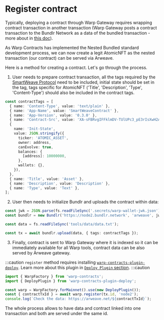 # Register contract

Typically, deploying a contract through Warp Gateway requires wrapping contract transaction in another transaction (Warp Gateway posts a contract transaction to the Bundlr Network as a data of the bundled transaction - more about in [this doc](https://academy.warp.cc/docs/sdk/advanced/bundled-contract/)).

As Warp Contracts has implemented the Nested Bundled standard development process, we can now create a legit AtomicNFT as the nested transaction (our contract) can be served via Arweave.


Here is a method for creating a contract. Let's go through the process.

1. User needs to prepare contract transaction, all the tags required by the [SmartWeave Protocol](https://academy.warp.cc/docs/sdk/advanced/smartweave-protocol) need to be included, initial state should be set in the tag, tags specific for AtomicNFT ('Title', 'Description', 'Type', 'Content-Type') should also be included in the contract tags.

```ts
const contractTags = [
  { name: 'Content-Type', value: 'text/plain' },
  { name: 'App-Name', value: 'SmartWeaveContract' },
  { name: 'App-Version', value: '0.3.0' },
  { name: 'Contract-Src', value: 'XA-sFBRvgIFFklmDV-TUlUPc3_pE3rIsXwH2AjwOYrQ' },
  {
    name: 'Init-State',
    value: JSON.stringify({
      ticker: 'ATOMIC_ASSET',
      owner: address,
      canEvolve: true,
      balances: {
        [address]: 10000000,
      },
      wallets: {},
    }),
  },
  { name: 'Title', value: 'Asset' },
  { name: 'Description', value: 'Description' },
  { name: 'Type', value: 'Text' },
];
```

2. User then needs to initialize Bundlr and uploads the contract within data:

```ts
const jwk = JSON.parse(fs.readFileSync('.secrets/warp-wallet-jwk.json').toString());
const bundlr = new Bundlr('https://node2.bundlr.network', 'arweave', jwk);

const data = fs.readFileSync('tools/data/data.txt');

const tx = await bundlr.upload(data, { tags: contractTags });
```

3. Finally, contract is sent to Warp Gateway where it is indexed so it can be immediately available for all Warp tools, contract data can be also served by Arweave gateway.

:::caution
`register` method requires installing [`warp-contracts-plugin-deploy`](https://www.npmjs.com/package/warp-contracts-plugin-deploy). Learn more about this plugin in [`Deploy Plugin` section](https://academy.warp.cc/sdk/advanced/plugins/deployment).
:::caution

```ts
import { WarpFactory } from 'warp-contracts';
import { DeployPlugin } from 'warp-contracts-plugin-deploy';

const warp = WarpFactory.forMainnet().use(new DeployPlugin());
const { contractTxId } = await warp.register(tx.id, 'node2');
console.log(`Check the data: https://arweave.net/${contractTxId}`);
```

The whole process allows to have data and contract linked into one transaction and both are served under the same id.
